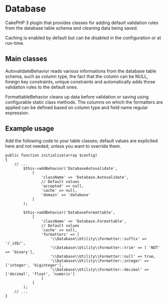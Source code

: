 # Database
CakePHP 3 plugin that provides classes for adding default validation rules from the database table schema and cleaning data being saved.

Caching is enabled by default but can be disabled in the configuration or at run-time.

## Main classes

AutovalidateBehavior reads various informations from the database table schema, such as column type, the fact that the column can be NULL, foreign key constraints, unique constraints and automatically adds those validation rules to the default ones.

FormattableBehavior cleans up data before validation or saving using configurable static class methods. The columns on which the formatters are applied can be defined based on column type and field name regular expression.

## Example usage

Add the following code to your table classes; default values are explicited here and not needed, unless you want to override them.

    public function initialize(array $config)
    {
        // ...
            $this->addBehavior('DatabaseAutovalidate',
                [
                    'className' => 'Database.Autovalidate',
                    // Default values
                    'accepted' => null,
                    'cache' => null,
                    'domain' => 'database'
                ]
            );

            $this->addBehavior('DatabaseFormattable',
                [
                    'className' => 'Database.Formattable',
                    // Default values
                    'cache' => null,
                    'formatters' => [
                        '\\Database\\Utility\\Formatter::suffix' => '/_id$/',
                        '\\Database\\Utility\\Formatter::trim' => [ 'NOT' => 'binary'],
                        '\\Database\\Utility\\Formatter::null' => true,
                        '\\Database\\Utility\\Formatter::integer' => ['integer', 'biginteger'],
                        '\\Database\\Utility\\Formatter::decimal' => ['decimal', 'float', 'numeric']
                    ]
                ]
            );
        // ...
    }